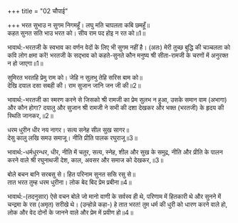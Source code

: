 +++
title = "02 चौपाई"

+++
भरत सुभाउ न सुगम निगमहूँ। लघु मति चापलता कबि छमहूँ॥  
कहत सुनत सति भाउ भरत को। सीय राम पद होइ न रत को॥1॥  

भावार्थ:-भरतजी के स्वभाव का वर्णन वेदों के लिए भी सुगम नहीं है। (अतः) मेरी तुच्छ बुद्धि की चञ्चलता को कवि लोग क्षमा करें! भरतजी के सद्भाव को कहते-सुनते कौन मनुष्य श्री सीता-रामजी के चरणों में अनुरक्त न हो जाएगा॥1॥  

सुमिरत भरतहि प्रेमु राम को। जेहि न सुलभु तेहि सरिस बाम को॥  
देखि दयाल दसा सबही की। राम सुजान जानि जन जी की॥2॥  

भावार्थ:-भरतजी का स्मरण करने से जिसको श्री रामजी का प्रेम सुलभ न हुआ, उसके समान वाम (अभागा) और कौन होगा? दयालु और सुजान श्री रामजी ने सभी की दशा देखकर और भक्त (भरतजी) के हृदय की स्थिति जानकर,॥2॥  

धरम धुरीन धीर नय नागर। सत्य सनेह सील सुख सागर॥  
देसु कालु लखि समउ समाजू। नीति प्रीति पालक रघुराजू॥3॥  

भावार्थ:-धर्मधुरन्धर, धीर, नीति में चतुर, सत्य, स्नेह, शील और सुख के समुद्र, नीति और प्रीति के पालन करने वाले श्री रघुनाथजी देश, काल, अवसर और समाज को देखकर,॥3॥  

बोले बचन बानि सरबसु से। हित परिनाम सुनत ससि रसु से॥  
तात भरत तुम्ह धरम धुरीना। लोक बेद बिद प्रेम प्रबीना॥4॥  

भावार्थ:-(तदनुसार) ऐसे वचन बोले जो मानो वाणी के सर्वस्व ही थे, परिणाम में हितकारी थे और सुनने में चन्द्रमा के रस (अमृत) सरीखे थे। (उन्होन्ने कहा-) हे तात भरत! तुम धर्म की धुरी को धारण करने वाले हो, लोक और वेद दोनों के जानने वाले और प्रेम में प्रवीण हो॥4॥  
